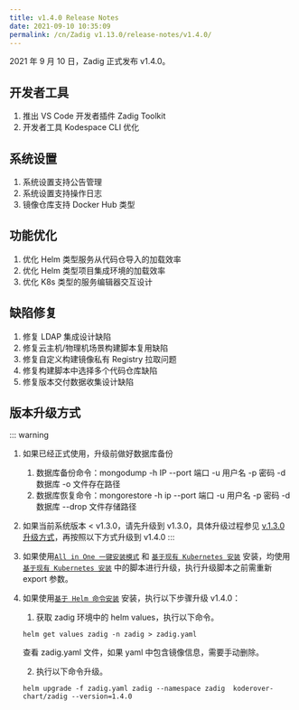 ```yaml
---
title: v1.4.0 Release Notes
date: 2021-09-10 10:35:09
permalink: /cn/Zadig v1.13.0/release-notes/v1.4.0/
---
```


2021 年 9 月 10 日，Zadig 正式发布 v1.4.0。

## 开发者工具

1. 推出 VS Code 开发者插件 Zadig Toolkit
2. 开发者工具 Kodespace CLI 优化

## 系统设置
1. 系统设置支持公告管理
2. 系统设置支持操作日志
3. 镜像仓库支持 Docker Hub 类型

## 功能优化
1. 优化 Helm 类型服务从代码仓导入的加载效率
2. 优化 Helm 类型项目集成环境的加载效率
3. 优化 K8s 类型的服务编辑器交互设计

## 缺陷修复
1. 修复 LDAP 集成设计缺陷
2. 修复云主机/物理机场景构建脚本复用缺陷
3. 修复自定义构建镜像私有 Registry 拉取问题
4. 修复构建脚本中选择多个代码仓库缺陷
5. 修复版本交付数据收集设计缺陷


## 版本升级方式

::: warning

1. 如果已经正式使用，升级前做好数据库备份
    1. 数据库备份命令：mongodump -h IP --port 端口 -u 用户名 -p 密码 -d 数据库 -o 文件存在路径
    2. 数据库恢复命令：mongorestore -h ip --port 端口 -u 用户名 -p 密码 -d 数据库 --drop 文件存储路径
2. 如果当前系统版本 < v1.3.0，请先升级到 v1.3.0，具体升级过程参见 [v.1.3.0 升级方式](/v1.6.0/release-notes/v1.3.0/)，再按照以下方式升级到 v1.4.0
:::

1. 如果使用[`All in One 一键安装模式`](/v1.6.0/install/all-in-one/) 和 [`基于现有 Kubernetes 安装`](/v1.6.0/install/install-on-k8s/) 安装，均使用 [`基于现有 Kubernetes 安装`](/v1.6.0/install/install-on-k8s/) 中的脚本进行升级，执行升级脚本之前需重新 export 参数。

2. 如果使用[`基于 Helm 命令安装`](/v1.6.0/install/helm-deploy/) 安装，执行以下步骤升级 v1.4.0：

    1. 获取 zadig 环境中的 helm values，执行以下命令。

    ```
    helm get values zadig -n zadig > zadig.yaml
    ```

    查看 zadig.yaml 文件，如果 yaml 中包含镜像信息，需要手动删除。

    2. 执行以下命令升级。

    ```
    helm upgrade -f zadig.yaml zadig --namespace zadig  koderover-chart/zadig --version=1.4.0
    ```


